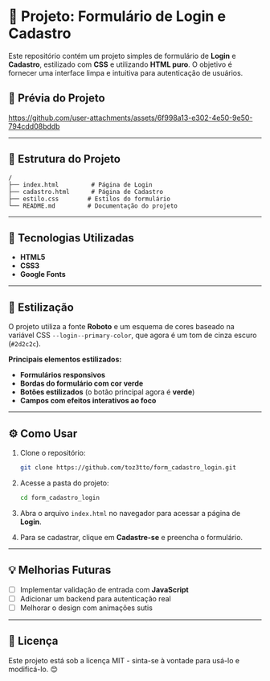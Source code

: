 # 📌 Projeto: Formulário de Login e Cadastro

Este repositório contém um projeto simples de formulário de **Login** e **Cadastro**, estilizado com **CSS** e utilizando **HTML puro**. O objetivo é fornecer uma interface limpa e intuitiva para autenticação de usuários.

## 📸 Prévia do Projeto

https://github.com/user-attachments/assets/6f998a13-e302-4e50-9e50-794cdd08bddb

---

## 📁 Estrutura do Projeto

```
/
├── index.html         # Página de Login
├── cadastro.html      # Página de Cadastro
├── estilo.css        # Estilos do formulário
└── README.md         # Documentação do projeto
```

---

## 🚀 Tecnologias Utilizadas

- **HTML5**
- **CSS3**
- **Google Fonts**

---

## 🎨 Estilização

O projeto utiliza a fonte **Roboto** e um esquema de cores baseado na variável CSS `--login--primary-color`, que agora é um tom de cinza escuro (`#2d2c2c`).

**Principais elementos estilizados:**
- **Formulários responsivos**
- **Bordas do formulário com cor verde**
- **Botões estilizados** (o botão principal agora é **verde**)
- **Campos com efeitos interativos ao foco**

---

## ⚙️ Como Usar

1. Clone o repositório:
   ```sh
   git clone https://github.com/toz3tto/form_cadastro_login.git
   ```

2. Acesse a pasta do projeto:
   ```sh
   cd form_cadastro_login
   ```

3. Abra o arquivo `index.html` no navegador para acessar a página de **Login**.

4. Para se cadastrar, clique em **Cadastre-se** e preencha o formulário.

---

## 💡 Melhorias Futuras

- [ ] Implementar validação de entrada com **JavaScript**
- [ ] Adicionar um backend para autenticação real
- [ ] Melhorar o design com animações sutis

---

## 📜 Licença

Este projeto está sob a licença MIT - sinta-se à vontade para usá-lo e modificá-lo. 😊

